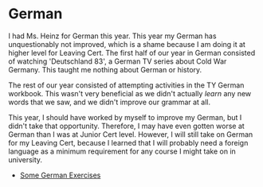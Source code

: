 <html>
<h1>German</h1>
<body>
  <p>I had Ms. Heinz for German this year. This year my German has unquestionably not improved, which is a shame because I am doing it at higher level for Leaving Cert. The first half of our year in German consisted of watching 'Deutschland 83', a German TV series about Cold War Germany. This taught me nothing about German or history.</p>
  <p>The rest of our year consisted of attempting activities in the TY German workbook. This wasn't very beneficial as we didn't actually <em>learn</em> any new words that we saw, and we didn't improve our grammar at all.</p>
  <p>This year, I should have worked by myself to improve my German, but I didn't take that opportunity. Therefore, I may have even gotten worse at German than I was at Junior Cert level. However, I will still take on German for my Leaving Cert, because I learned that I will probably need a foreign language as a minimum requirement for any course I might take on in university.</p>
  <ul><li><a href = "/pictures/german.pdf">Some German Exercises</a></li></ul>
</body>
</html>
